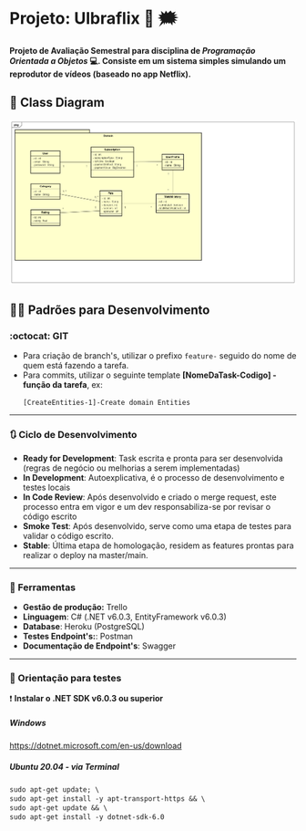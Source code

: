 #  Projeto: Ulbraflix 🎥 :right_anger_bubble:
#### Projeto de Avaliação Semestral para disciplina de *Programação Orientada a Objetos* 💻. Consiste em um sistema simples simulando um reprodutor de vídeos (baseado no app Netflix).

## 📑 Class Diagram

![](Documentation/ClassDiagram.png)

## 👨‍💻 Padrões para Desenvolvimento  

### :octocat: GIT 

- Para criação de branch's, utilizar o prefixo ```feature-``` seguido do nome de quem está fazendo a tarefa.
- Para commits, utilizar o seguinte template **[NomeDaTask-Codigo] - função da tarefa**, ex: 
  ```
  [CreateEntities-1]-Create domain Entities
  ```
___
### 🔃 Ciclo de Desenvolvimento

- **Ready for Development**: Task escrita e pronta para ser desenvolvida (regras de negócio ou melhorias a serem implementadas)
- **In Development**: Autoexplicativa, é o processo de desenvolvimento e testes locais
- **In Code Review**: Após desenvolvido e criado o merge request, este processo entra em vigor e um dev responsabiliza-se por revisar o código escrito
- **Smoke Test**: Após desenvolvido, serve como uma etapa de testes para validar o código escrito.
- **Stable**: Última etapa de homologação, residem as features prontas para realizar o deploy na master/main. 
___
### 🧰 Ferramentas

- **Gestão de produção:** Trello
- **Linguagem**: C# (.NET v6.0.3, EntityFramework v6.0.3)
- **Database**: Heroku (PostgreSQL)
- **Testes Endpoint's:**: Postman
- **Documentação de Endpoint's**: Swagger
___
### :crocodile: Orientação para testes

❗ **Instalar o .NET SDK v6.0.3 ou superior**

##### Windows 
<a target="_blank"> https://dotnet.microsoft.com/en-us/download </a>

##### Ubuntu 20.04 - via Terminal
```
sudo apt-get update; \
sudo apt-get install -y apt-transport-https && \
sudo apt-get update && \
sudo apt-get install -y dotnet-sdk-6.0
```
